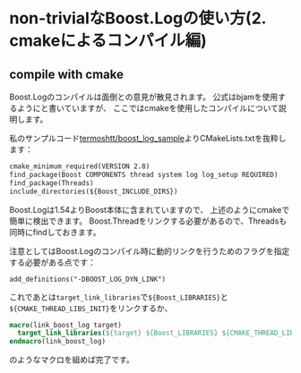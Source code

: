 non-trivialなBoost.Logの使い方(2. cmakeによるコンパイル編)
=========================================================

compile with cmake
------------------

Boost.Logのコンパイルは面倒との意見が散見されます。
公式はbjamを使用するようにと書いていますが、
ここではcmakeを使用したコンパイルについて説明します。

私のサンプルコード[termoshtt/boost_log_sample](https://github.com/termoshtt/boost_log_sample)よりCMakeLists.txtを抜粋します：

```cmake:CMakeLists.txt
cmake_minimum_required(VERSION 2.8)
find_package(Boost COMPONENTS thread system log log_setup REQUIRED)
find_package(Threads)
include_directories(${Boost_INCLUDE_DIRS})
```

Boost.Logは1.54よりBoost本体に含まれていますので、
上述のようにcmakeで簡単に検出できます。
Boost.Threadをリンクする必要があるので、Threadsも同時にfindしておきます。

注意としてはBoost.Logのコンパイル時に動的リンクを行うためのフラグを指定する必要がある点です：

```
add_definitions("-DBOOST_LOG_DYN_LINK")
```

これであとは`target_link_libraries`で`${Boost_LIBRARIES}`と`${CMAKE_THREAD_LIBS_INIT}`をリンクするか、

```cmake
macro(link_boost_log target)
  target_link_libraries(${target} ${Boost_LIBRARIES} ${CMAKE_THREAD_LIBS_INIT})
endmacro(link_boost_log)
```

のようなマクロを組めば完了です。
